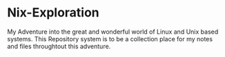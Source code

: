 # Nix-Exploration
My Adventure into the great and wonderful world of Linux and Unix based systems. This Repository system is to be a collection place for my notes and files throughtout this adventure.


